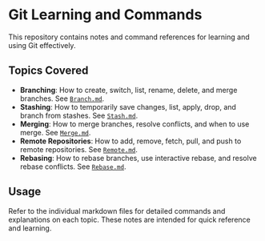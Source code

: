 # Git Learning and Commands

This repository contains notes and command references for learning and using Git effectively.

## Topics Covered

- **Branching**: How to create, switch, list, rename, delete, and merge branches. See [`Branch.md`](./Branch.md).
- **Stashing**: How to temporarily save changes, list, apply, drop, and branch from stashes. See [`Stash.md`](./Stash.md).
- **Merging**: How to merge branches, resolve conflicts, and when to use merge. See [`Merge.md`](./Merge.md).
- **Remote Repositories**: How to add, remove, fetch, pull, and push to remote repositories. See [`Remote.md`](./Remote.md).
- **Rebasing**: How to rebase branches, use interactive rebase, and resolve rebase conflicts. See [`Rebase.md`](./Rebase.md).

## Usage

Refer to the individual markdown files for detailed commands and explanations on each topic. These notes are intended for quick reference and learning.